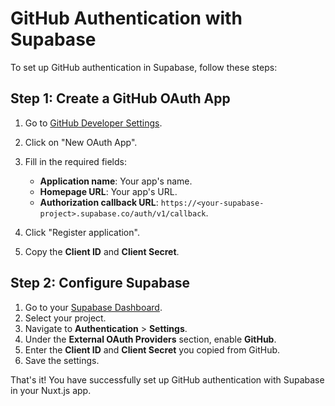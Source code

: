 # GitHub Authentication with Supabase

To set up GitHub authentication in Supabase, follow these steps:

## Step 1: Create a GitHub OAuth App

1. Go to [GitHub Developer Settings](https://github.com/settings/developers).
2. Click on "New OAuth App".
3. Fill in the required fields:
    - **Application name**: Your app's name.
    - **Homepage URL**: Your app's URL.
    - **Authorization callback URL**: `https://<your-supabase-project>.supabase.co/auth/v1/callback`.

4. Click "Register application".
5. Copy the **Client ID** and **Client Secret**.

## Step 2: Configure Supabase

1. Go to your [Supabase Dashboard](https://app.supabase.io/).
2. Select your project.
3. Navigate to **Authentication** > **Settings**.
4. Under the **External OAuth Providers** section, enable **GitHub**.
5. Enter the **Client ID** and **Client Secret** you copied from GitHub.
6. Save the settings.

That's it! You have successfully set up GitHub authentication with Supabase in your Nuxt.js app.
